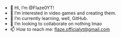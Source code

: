 - 👋 Hi, I’m @Flaze0YT!
- 👀 I’m interested in video games and creating them.
- 🌱 I’m currently learning, well, GitHub.
- 💞️ I’m looking to collaborate on nothing lmao
- 📫 How to reach me: flaze.officialyt@gmail.com

<!---
Flaze0YT/Flaze0YT is a ✨ special ✨ repository because its `README.md` (this file) appears on your GitHub profile.
You can click the Preview link to take a look at your changes.
--->

